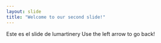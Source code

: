 ```yaml
---
layout: slide
title: "Welcome to our second slide!"
---
```

Este es el slide de lumartinery
Use the left arrow to go back!
